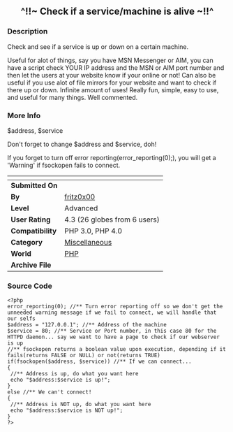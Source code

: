 ﻿<div align="center">

## ^\!\!\~ Check if a service/machine is alive \~\!\!^


</div>

### Description

Check and see if a service is up or down on a certain machine.

Useful for alot of things, say you have MSN Messenger or AIM, you can have a script check YOUR IP address and the MSN or AIM port number and then let the users at your website know if your online or not! Can also be useful if you use alot of file mirrors for your website and want to check if there up or down. Infinite amount of uses! Really fun, simple, easy to use, and useful for many things. Well commented.
 
### More Info
 
$address, $service

Don't forget to change $address and $service, doh!

If you forget to turn off error reporting(error_reporting(0);), you will get a 'Warning' if fsockopen fails to connect.


<span>             |<span>
---                |---
**Submitted On**   |
**By**             |[fritz0x00](https://github.com/Planet-Source-Code/PSCIndex/blob/master/ByAuthor/fritz0x00.md)
**Level**          |Advanced
**User Rating**    |4.3 (26 globes from 6 users)
**Compatibility**  |PHP 3\.0, PHP 4\.0
**Category**       |[Miscellaneous](https://github.com/Planet-Source-Code/PSCIndex/blob/master/ByCategory/miscellaneous__8-1.md)
**World**          |[PHP](https://github.com/Planet-Source-Code/PSCIndex/blob/master/ByWorld/php.md)
**Archive File**   |[](https://github.com/Planet-Source-Code/fritz0x00-check-if-a-service-machine-is-alive__8-1354/archive/master.zip)





### Source Code

```
<?php
error_reporting(0); //** Turn error reporting off so we don't get the unneeded warning message if we fail to connect, we will handle that our selfs
$address = "127.0.0.1"; //** Address of the machine
$service = 80; //** Service or Port number, in this case 80 for the HTTPD daemon... say we want to have a page to check if our webserver is up
//** fsockopen returns a boolean value upon execution, depending if it fails(returns FALSE or NULL) or not(returns TRUE)
if(fsockopen($address, $service)) //** If we can connect...
{
 //** Address is up, do what you want here
 echo "$address:$service is up!";
}
else //** We can't connect!
{
 //** Address is NOT up, do what you want here
 echo "$address:$service is NOT up!";
}
?>
```

